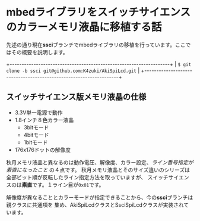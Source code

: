 # mbedライブラリをスイッチサイエンスのカラーメモリ液晶に移植する話

先述の通り現在**ssci**ブランチでmbedライブラリの移植を行っています。ここではその概要を説明します。

+-------------------------------------------------------------------+
| `$ git clone -b ssci git@github.com:K4zuki/AkiSpiLcd.git`         |
+-------------------------------------------------------------------+

## スイッチサイエンス版メモリ液晶の仕様

- 3.3V単一電源で動作
- 1.8インチ８色カラー液晶
    - 3bitモード
    - 4bitモード
    - 1bitモード
- 176x176ドットの解像度

秋月メモリ液晶と異なるのは動作電圧、解像度、カラー設定、_ライン番号指定が素直になったこと_ の４点です。
秋月メモリ液晶とそのサイズ違いのシリーズは全部ビット順が反転したライン指定方法を取っていますが、
スイッチサイエンスのは**素直**です。１ライン目が`0x01`です。

解像度が異なることとカラーモードが指定できることから、今の**ssci**ブランチは親クラスに共通項を
集め、AkiSpiLcdクラスとSsciSpiLcdクラスが実装されています。
